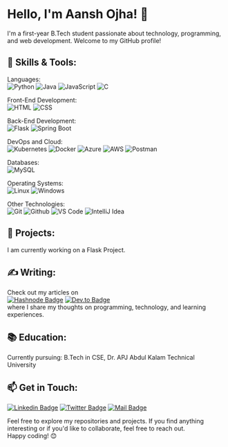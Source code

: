 # Hello, I'm Aansh Ojha! 👋
I'm a first-year B.Tech student passionate about technology, programming, and web development. Welcome to my GitHub profile!

## 🔧 Skills & Tools:
Languages: \
![Python](https://img.shields.io/badge/-Python-yellow?style=flat&logo=Python&logoColor=white) 
![Java](https://img.shields.io/badge/-Java-black?style=flat&logo=openjdk&logoColor=white) 
![JavaScript](https://img.shields.io/badge/-JavaScript-black?style=flat&logo=JavaScript&logoColor=white) 
![C](https://img.shields.io/badge/-C-black?style=flat&logo=C&logoColor=white)

Front-End Development: \
![HTML](https://img.shields.io/badge/-HTML-orange?style=flat&logo=HTML5&logoColor=white)
![CSS](https://img.shields.io/badge/-CSS-blue?style=flat&logo=CSS3&logoColor=white)

Back-End Development: \
![Flask](https://img.shields.io/badge/-Flask-black?style=flat&logo=Flask&logoColor=white)
![Spring Boot](https://img.shields.io/badge/-Spring_Boot-black?style=flat&logo=SpringBoot&logoColor=white)

DevOps and Cloud: \
![Kubernetes](https://img.shields.io/badge/-Kubernetes-black?style=flat&logo=Kubernetes&logoColor=white)
![Docker](https://img.shields.io/badge/-Docker-black?style=flat&logo=Docker&logoColor=white)
![Azure](https://img.shields.io/badge/-Azure-blue?style=flat&logo=microsoftazure&logoColor=white)
![AWS](https://img.shields.io/badge/-AWS-orange?style=flat&logo=amazonwebservices&logoColor=white)
![Postman](https://img.shields.io/badge/-Postman-black?style=flat&logo=Postman&logoColor=white)

Databases: \
![MySQL](https://img.shields.io/badge/-MySQL-black?style=flat&logo=MySQL&logoColor=white)

Operating Systems: \
![Linux](https://img.shields.io/badge/-Linux-black?style=flat&logo=Linux&logoColor=white)
![Windows](https://img.shields.io/badge/-Windows-black?style=flat&logo=Windows&logoColor=white)

Other Technologies: \
![Git](https://img.shields.io/badge/-Git-black?style=flat&logo=Git&logoColor=white)
![Github](https://img.shields.io/badge/-Github-black?style=flat&logo=Github&logoColor=white)
![VS Code](https://img.shields.io/badge/-VS_Code-black?style=flat&logo=visualstudiocode&logoColor=white)
![IntelliJ Idea](https://img.shields.io/badge/-IntelliJ_Idea-black?style=flat&logo=intellijidea&logoColor=white) 

## 🚀 Projects:
I am currently working on a Flask Project.

## ✍️ Writing:
Check out my articles on \
[![Hashnode Badge](https://img.shields.io/badge/-Hashnode-blue?style=flat&logo=hashnode&logoColor=white&link=https://aanshojha.hashnode.dev/)](https://aanshojha.hashnode.dev/)
[![Dev.to Badge](https://img.shields.io/badge/-Dev.To-0A0A0A?style=flat&logo=devdotto&logoColor=white&link=https://dev.to/aanshojha)](https://dev.to/aanshojha) \
where I share my thoughts on programming, technology, and learning experiences.

## 📚 Education:
Currently pursuing: B.Tech in CSE, Dr. APJ Abdul Kalam Technical University

## 📫 Get in Touch:
[![Linkedin Badge](https://img.shields.io/badge/-aansh--ojha-blue?style=flat&logo=Linkedin&logoColor=white&link=https://www.linkedin.com/in/aansh-ojha/)](https://www.linkedin.com/in/aansh-ojha/) 
[![Twitter Badge](https://img.shields.io/badge/-OjhaAansh-black?style=flat&logo=X&logoColor=white&link=https://twitter.com/OjhaAansh)](https://twitter.com/OjhaAansh)
[![Mail Badge](https://img.shields.io/badge/-Email-red?style=flat&logo=Gmail&logoColor=white&link=mailto:1aanshojha@gmail.com)](mailto:1aanshojha@gmail.com)

Feel free to explore my repositories and projects. If you find anything interesting or if you'd like to collaborate, feel free to reach out. \
Happy coding! 😊
